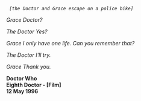 _&nbsp;_ _`[the Doctor and Grace escape on a police bike]`_

_Grace_ _Doctor?_

_The Doctor_ _Yes?_

_Grace_ _I only have one life. Can you remember that?_

_The Doctor_ _I'll try._

_Grace_ _Thank you._

**Doctor Who  
Eighth Doctor - [Film]  
12 May 1996**